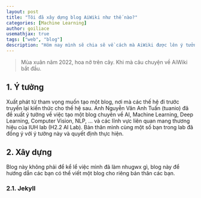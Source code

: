 ```yaml
---
layout: post
title: "Tôi đã xây dựng blog AiWiki như thế nào?"
categories: [Machine Learning]
author: goiliace
usemathjax: true
tags: ["web", "blog"]
description: "Hôm nay mình sẽ chia sẽ về cách mà AiWiki được lên ý tưởng và cách mà mình đã xây dựng nó. Mình làm được - bạn cũng vậy"
---
```


> Mùa xuân năm 2022, hoa nở trên cây. Khi mà câu chuyện về AiWiki bắt đầu.

## 1. Ý tưởng

Xuất phát từ tham vọng muốn tạo một blog, nơi mà các thế hệ đi trước truyền lại kiến thức cho thế hệ sau. Anh Nguyễn Văn Anh Tuấn (tuanio) đã đề xuất ý tưởng về việc tạo một blog chuyên về AI, Machine Learning, Deep Learning, Computer Vision, NLP, ... và các lĩnh vực liên quan mang thương hiệu của IUH lab (H2.2 AI Lab). Bản thân mình cùng một số bạn trong lab đã đồng ý với ý tưởng này và quyết định thực hiện.

## 2. Xây dựng

Blog này không phải để kể lể việc mình đã làm nhugwx gì, blog này để hướng dẫn các bạn có thể viết một blog cho riêng bản thân các bạn.

### 2.1. Jekyll
